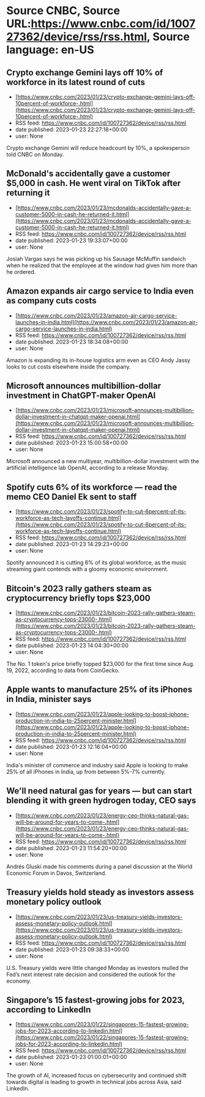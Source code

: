 # Source CNBC, Source URL:https://www.cnbc.com/id/100727362/device/rss/rss.html, Source language: en-US

## Crypto exchange Gemini lays off 10% of workforce in its latest round of cuts
 - [https://www.cnbc.com/2023/01/23/crypto-exchange-gemini-lays-off-10percent-of-workforce-.html](https://www.cnbc.com/2023/01/23/crypto-exchange-gemini-lays-off-10percent-of-workforce-.html)
 - RSS feed: https://www.cnbc.com/id/100727362/device/rss/rss.html
 - date published: 2023-01-23 22:27:18+00:00
 - user: None

Crypto exchange Gemini will reduce headcount by 10%, a spokesperson told CNBC on Monday.

## McDonald's accidentally gave a customer $5,000 in cash. He went viral on TikTok after returning it
 - [https://www.cnbc.com/2023/01/23/mcdonalds-accidentally-gave-a-customer-5000-in-cash-he-returned-it.html](https://www.cnbc.com/2023/01/23/mcdonalds-accidentally-gave-a-customer-5000-in-cash-he-returned-it.html)
 - RSS feed: https://www.cnbc.com/id/100727362/device/rss/rss.html
 - date published: 2023-01-23 19:33:07+00:00
 - user: None

Josiah Vargas says he was picking up his Sausage McMuffin sandwich when he realized that the employee at the window had given him more than he ordered.

## Amazon expands air cargo service to India even as company cuts costs
 - [https://www.cnbc.com/2023/01/23/amazon-air-cargo-service-launches-in-india.html](https://www.cnbc.com/2023/01/23/amazon-air-cargo-service-launches-in-india.html)
 - RSS feed: https://www.cnbc.com/id/100727362/device/rss/rss.html
 - date published: 2023-01-23 18:34:08+00:00
 - user: None

Amazon is expanding its in-house logistics arm even as CEO Andy Jassy looks to cut costs elsewhere inside the company.

## Microsoft announces multibillion-dollar investment in ChatGPT-maker OpenAI
 - [https://www.cnbc.com/2023/01/23/microsoft-announces-multibillion-dollar-investment-in-chatgpt-maker-openai.html](https://www.cnbc.com/2023/01/23/microsoft-announces-multibillion-dollar-investment-in-chatgpt-maker-openai.html)
 - RSS feed: https://www.cnbc.com/id/100727362/device/rss/rss.html
 - date published: 2023-01-23 15:00:58+00:00
 - user: None

Microsoft announced a new multiyear, multibillion-dollar investment with the artificial intelligence lab OpenAI, according to a release Monday.

## Spotify cuts 6% of its workforce — read the memo CEO Daniel Ek sent to staff
 - [https://www.cnbc.com/2023/01/23/spotify-to-cut-6percent-of-its-workforce-as-tech-layoffs-continue.html](https://www.cnbc.com/2023/01/23/spotify-to-cut-6percent-of-its-workforce-as-tech-layoffs-continue.html)
 - RSS feed: https://www.cnbc.com/id/100727362/device/rss/rss.html
 - date published: 2023-01-23 14:29:23+00:00
 - user: None

Spotify announced it is cutting 6% of its global workforce, as the music streaming giant contends with a gloomy economic environment.

## Bitcoin's 2023 rally gathers steam as cryptocurrency briefly tops $23,000
 - [https://www.cnbc.com/2023/01/23/bitcoin-2023-rally-gathers-steam-as-cryptocurrency-tops-23000-.html](https://www.cnbc.com/2023/01/23/bitcoin-2023-rally-gathers-steam-as-cryptocurrency-tops-23000-.html)
 - RSS feed: https://www.cnbc.com/id/100727362/device/rss/rss.html
 - date published: 2023-01-23 14:04:30+00:00
 - user: None

The No. 1 token's price briefly topped $23,000 for the first time since Aug. 19, 2022, according to data from CoinGecko.

## Apple wants to manufacture 25% of its iPhones in India, minister says
 - [https://www.cnbc.com/2023/01/23/apple-looking-to-boost-iphone-production-in-india-to-25percent-minister.html](https://www.cnbc.com/2023/01/23/apple-looking-to-boost-iphone-production-in-india-to-25percent-minister.html)
 - RSS feed: https://www.cnbc.com/id/100727362/device/rss/rss.html
 - date published: 2023-01-23 12:16:04+00:00
 - user: None

India's minister of commerce and industry said Apple is looking to make 25% of all iPhones in India, up from between 5%-7% currently.

## We'll need natural gas for years — but can start blending it with green hydrogen today, CEO says
 - [https://www.cnbc.com/2023/01/23/energy-ceo-thinks-natural-gas-will-be-around-for-years-to-come-.html](https://www.cnbc.com/2023/01/23/energy-ceo-thinks-natural-gas-will-be-around-for-years-to-come-.html)
 - RSS feed: https://www.cnbc.com/id/100727362/device/rss/rss.html
 - date published: 2023-01-23 11:54:20+00:00
 - user: None

Andrés Gluski made his comments during a panel discussion at the World Economic Forum in Davos, Switzerland.

## Treasury yields hold steady as investors assess monetary policy outlook
 - [https://www.cnbc.com/2023/01/23/us-treasury-yields-investors-assess-monetary-policy-outlook.html](https://www.cnbc.com/2023/01/23/us-treasury-yields-investors-assess-monetary-policy-outlook.html)
 - RSS feed: https://www.cnbc.com/id/100727362/device/rss/rss.html
 - date published: 2023-01-23 09:38:33+00:00
 - user: None

U.S. Treasury yields were little changed Monday as investors mulled the Fed’s next interest rate decision and considered the outlook for the economy.

## Singapore’s 15 fastest-growing jobs for 2023, according to LinkedIn
 - [https://www.cnbc.com/2023/01/22/singapores-15-fastest-growing-jobs-for-2023-according-to-linkedin.html](https://www.cnbc.com/2023/01/22/singapores-15-fastest-growing-jobs-for-2023-according-to-linkedin.html)
 - RSS feed: https://www.cnbc.com/id/100727362/device/rss/rss.html
 - date published: 2023-01-23 01:00:01+00:00
 - user: None

The growth of AI, increased focus on cybersecurity and continued shift towards digital is leading to growth in technical jobs across Asia, said LinkedIn.
